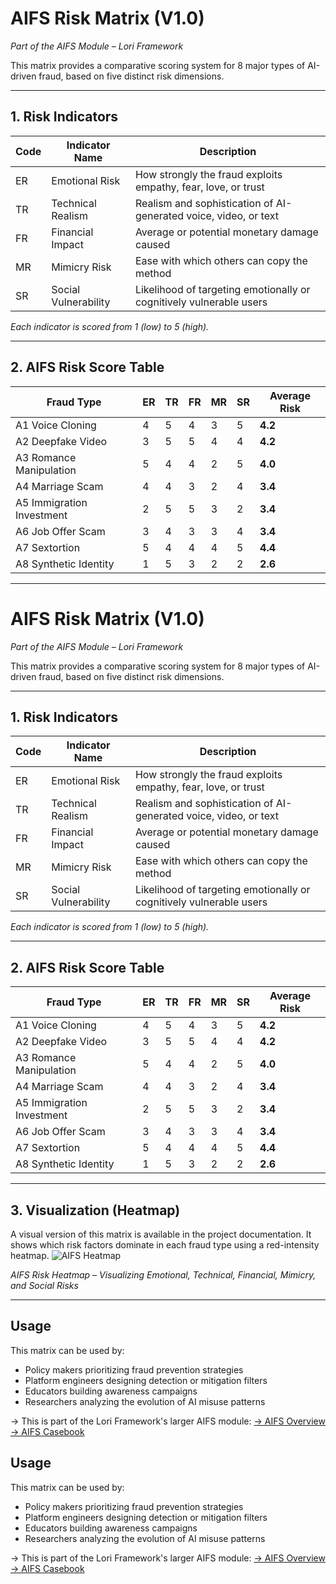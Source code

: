 # AIFS Risk Matrix (V1.0)

*Part of the AIFS Module – Lori Framework*

This matrix provides a comparative scoring system for 8 major types of AI-driven fraud, based on five distinct risk dimensions.

---

## 1. Risk Indicators

| Code | Indicator Name | Description |
|------|----------------|-------------|
| ER | Emotional Risk | How strongly the fraud exploits empathy, fear, love, or trust |
| TR | Technical Realism | Realism and sophistication of AI-generated voice, video, or text |
| FR | Financial Impact | Average or potential monetary damage caused |
| MR | Mimicry Risk | Ease with which others can copy the method |
| SR | Social Vulnerability | Likelihood of targeting emotionally or cognitively vulnerable users |

*Each indicator is scored from 1 (low) to 5 (high).*

---

## 2. AIFS Risk Score Table

| Fraud Type | ER | TR | FR | MR | SR | **Average Risk** |
|------------|----|----|----|----|----|------------------|
| A1 Voice Cloning | 4 | 5 | 4 | 3 | 5 | **4.2** |
| A2 Deepfake Video | 3 | 5 | 5 | 4 | 4 | **4.2** |
| A3 Romance Manipulation | 5 | 4 | 4 | 2 | 5 | **4.0** |
| A4 Marriage Scam | 4 | 4 | 3 | 2 | 4 | **3.4** |
| A5 Immigration Investment | 2 | 5 | 5 | 3 | 2 | **3.4** |
| A6 Job Offer Scam | 3 | 4 | 3 | 3 | 4 | **3.4** |
| A7 Sextortion | 5 | 4 | 4 | 4 | 5 | **4.4** |
| A8 Synthetic Identity | 1 | 5 | 3 | 2 | 2 | **2.6** |

---

# AIFS Risk Matrix (V1.0)

*Part of the AIFS Module – Lori Framework*

This matrix provides a comparative scoring system for 8 major types of AI-driven fraud, based on five distinct risk dimensions.

---

## 1. Risk Indicators

| Code | Indicator Name | Description |
|------|----------------|-------------|
| ER | Emotional Risk | How strongly the fraud exploits empathy, fear, love, or trust |
| TR | Technical Realism | Realism and sophistication of AI-generated voice, video, or text |
| FR | Financial Impact | Average or potential monetary damage caused |
| MR | Mimicry Risk | Ease with which others can copy the method |
| SR | Social Vulnerability | Likelihood of targeting emotionally or cognitively vulnerable users |

*Each indicator is scored from 1 (low) to 5 (high).*

---

## 2. AIFS Risk Score Table

| Fraud Type | ER | TR | FR | MR | SR | **Average Risk** |
|------------|----|----|----|----|----|------------------|
| A1 Voice Cloning | 4 | 5 | 4 | 3 | 5 | **4.2** |
| A2 Deepfake Video | 3 | 5 | 5 | 4 | 4 | **4.2** |
| A3 Romance Manipulation | 5 | 4 | 4 | 2 | 5 | **4.0** |
| A4 Marriage Scam | 4 | 4 | 3 | 2 | 4 | **3.4** |
| A5 Immigration Investment | 2 | 5 | 5 | 3 | 2 | **3.4** |
| A6 Job Offer Scam | 3 | 4 | 3 | 3 | 4 | **3.4** |
| A7 Sextortion | 5 | 4 | 4 | 4 | 5 | **4.4** |
| A8 Synthetic Identity | 1 | 5 | 3 | 2 | 2 | **2.6** |

---

## 3. Visualization (Heatmap)

A visual version of this matrix is available in the project documentation. It shows which risk factors dominate in each fraud type using a red-intensity heatmap.
![AIFS Heatmap](../assets/images/aifs_heatmap_v1.png)

*AIFS Risk Heatmap – Visualizing Emotional, Technical, Financial, Mimicry, and Social Risks*

---

## Usage

This matrix can be used by:

- Policy makers prioritizing fraud prevention strategies
- Platform engineers designing detection or mitigation filters
- Educators building awareness campaigns
- Researchers analyzing the evolution of AI misuse patterns

→ This is part of the Lori Framework's larger AIFS module:
[→ AIFS Overview](./AIFS.md)
[→ AIFS Casebook](./AIFS_Casebook.md)


## Usage

This matrix can be used by:

- Policy makers prioritizing fraud prevention strategies
- Platform engineers designing detection or mitigation filters
- Educators building awareness campaigns
- Researchers analyzing the evolution of AI misuse patterns

→ This is part of the Lori Framework's larger AIFS module:
[→ AIFS Overview](./AIFS.md)
[→ AIFS Casebook](./AIFS_Casebook.md)
